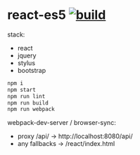 # react-es5 [![build](https://travis-ci.org/daggerok/react.svg?branch=react-es5)](https://travis-ci.org/daggerok/react)

stack:
- react
- jquery
- stylus
- bootstrap

```bash
npm i
npm start
npm run lint
npm run build
npm run webpack
```

webpack-dev-server / browser-sync:

- proxy /api/ -> http://localhost:8080/api/
- any fallbacks -> /react/index.html

